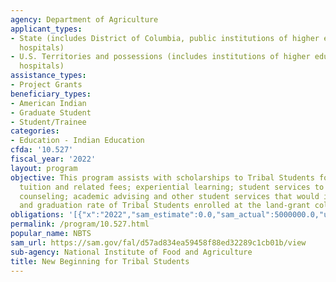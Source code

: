```yaml
---
agency: Department of Agriculture
applicant_types:
- State (includes District of Columbia, public institutions of higher education and
  hospitals)
- U.S. Territories and possessions (includes institutions of higher education and
  hospitals)
assistance_types:
- Project Grants
beneficiary_types:
- American Indian
- Graduate Student
- Student/Trainee
categories:
- Education - Indian Education
cfda: '10.527'
fiscal_year: '2022'
layout: program
objective: This program assists with scholarships to Tribal Students for recruiting;
  tuition and related fees; experiential learning; student services to include tutoring;
  counseling; academic advising and other student services that would increase retention
  and graduation rate of Tribal Students enrolled at the land-grant college or university,
obligations: '[{"x":"2022","sam_estimate":0.0,"sam_actual":5000000.0,"usa_spending_actual":3663090.4},{"x":"2023","sam_estimate":5000000.0,"sam_actual":0.0,"usa_spending_actual":-150000.0},{"x":"2024","sam_estimate":0.0,"sam_actual":0.0,"usa_spending_actual":0.0}]'
permalink: /program/10.527.html
popular_name: NBTS
sam_url: https://sam.gov/fal/d57ad834ea59458f88ed32289c1cb01b/view
sub-agency: National Institute of Food and Agriculture
title: New Beginning for Tribal Students
---
```

